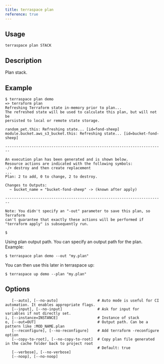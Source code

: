 ```yaml
---
title: terraspace plan
reference: true
---
```


## Usage

    terraspace plan STACK

## Description

Plan stack.

## Example

    $ terraspace plan demo
    => terraform plan
    Refreshing Terraform state in-memory prior to plan...
    The refreshed state will be used to calculate this plan, but will not be
    persisted to local or remote state storage.

    random_pet.this: Refreshing state... [id=fond-sheep]
    module.bucket.aws_s3_bucket.this: Refreshing state... [id=bucket-fond-sheep]

    ------------------------------------------------------------------------

    An execution plan has been generated and is shown below.
    Resource actions are indicated with the following symbols:
    -/+ destroy and then create replacement
    ...
    Plan: 2 to add, 0 to change, 2 to destroy.

    Changes to Outputs:
      ~ bucket_name = "bucket-fond-sheep" -> (known after apply)

    ------------------------------------------------------------------------

    Note: You didn't specify an "-out" parameter to save this plan, so Terraform
    can't guarantee that exactly these actions will be performed if
    "terraform apply" is subsequently run.

    $

Using plan output path. You can specify an output path for the plan. Example:

    $ terraspace plan demo --out "my.plan"

You can then use this later in terraspace up:

    $ terraspace up demo --plan "my.plan"


## Options

```
   [--auto], [--no-auto]                  # Auto mode is useful for CI automation. It enables appropriate flags.
   [--input], [--no-input]                # Ask for input for variables if not directly set.
i, [--instance=INSTANCE]                  # Instance of stack
o, [--out=OUT]                            # Output path. Can be a pattern like :MOD_NAME.plan
   [--reconfigure], [--no-reconfigure]    # Add terraform -reconfigure option
   [--copy-to-root], [--no-copy-to-root]  # Copy plan file generated in the cache folder back to project root
                                          # Default: true
   [--verbose], [--no-verbose]            
   [--noop], [--no-noop]                  
```

